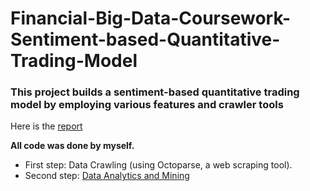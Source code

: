 # Financial-Big-Data-Coursework-Sentiment-based-Quantitative-Trading-Model

### This project builds a sentiment-based quantitative trading model by employing various features and crawler tools

Here is the [report](金融大数据实验报告.docx)

**All code was done by myself.**

* First step: Data Crawling (using Octoparse, a web scraping tool). 
* Second step: [Data Analytics and Mining](标题分析.ipynb)
